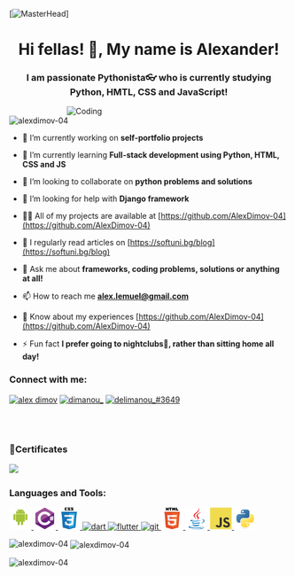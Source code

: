 [![MasterHead](https://i.gifer.com/origin/84/84d79f587caeee69caf306386ec3527d_w200.gif)]

<h1 align="center">Hi fellas! 👋, My name is Alexander!</h1>
<h3 align="center">I am passionate Pythonista👓 who is currently studying Python, HMTL, CSS and JavaScript!</h3>
<img align= "right" alt="Coding" width="400" src="https://www.fouragain.com/wp-content/uploads/2020/03/data-entr.gif">
<p align="left"> <img src="https://komarev.com/ghpvc/?username=alexdimov-04&label=Profile%20views&color=0e75b6&style=flat" alt="alexdimov-04" /> </p>

- 🔭 I’m currently working on **self-portfolio projects**

- 🌱 I’m currently learning **Full-stack development using Python, HTML, CSS and JS**

- 👯 I’m looking to collaborate on **python problems and solutions**

- 🤝 I’m looking for help with **Django framework**

- 👨‍💻 All of my projects are available at [https://github.com/AlexDimov-04](https://github.com/AlexDimov-04)

- 📝 I regularly read articles on [https://softuni.bg/blog](https://softuni.bg/blog)

- 💬 Ask me about **frameworks, coding problems, solutions or anything at all!**

- 📫 How to reach me **alex.lemuel@gmail.com**

- 📄 Know about my experiences [https://github.com/AlexDimov-04](https://github.com/AlexDimov-04)

- ⚡ Fun fact **I prefer going to nightclubs🥂, rather than sitting home all day!**

<h3 align="left">Connect with me:</h3>
<p align="left">
<a href="https://fb.com/alex dimov" target="blank"><img align="center" src="https://raw.githubusercontent.com/rahuldkjain/github-profile-readme-generator/master/src/images/icons/Social/facebook.svg" alt="alex dimov" height="30" width="40" /></a>
<a href="https://instagram.com/dimanou_" target="blank"><img align="center" src="https://raw.githubusercontent.com/rahuldkjain/github-profile-readme-generator/master/src/images/icons/Social/instagram.svg" alt="dimanou_" height="30" width="40" /></a>
<a href="https://discord.gg/delimanou_#3649" target="blank"><img align="center" src="https://raw.githubusercontent.com/rahuldkjain/github-profile-readme-generator/master/src/images/icons/Social/discord.svg" alt="delimanou_#3649" height="30" width="40" /></a>
</p>

<br>
<br>

<h3 align="left">📜Certificates</h3>
<img src="https://user-images.githubusercontent.com/106152399/233798921-f40b20b3-6ebb-48dd-af0f-4036028f6d45.jpeg">

<h3 align="left">Languages and Tools:</h3>
<p align="left"> <a href="https://developer.android.com" target="_blank" rel="noreferrer"> <img src="https://raw.githubusercontent.com/devicons/devicon/master/icons/android/android-original-wordmark.svg" alt="android" width="40" height="40"/> </a> <a href="https://www.w3schools.com/cs/" target="_blank" rel="noreferrer"> <img src="https://raw.githubusercontent.com/devicons/devicon/master/icons/csharp/csharp-original.svg" alt="csharp" width="40" height="40"/> </a> <a href="https://www.w3schools.com/css/" target="_blank" rel="noreferrer"> <img src="https://raw.githubusercontent.com/devicons/devicon/master/icons/css3/css3-original-wordmark.svg" alt="css3" width="40" height="40"/> </a> <a href="https://dart.dev" target="_blank" rel="noreferrer"> <img src="https://www.vectorlogo.zone/logos/dartlang/dartlang-icon.svg" alt="dart" width="40" height="40"/> </a> <a href="https://flutter.dev" target="_blank" rel="noreferrer"> <img src="https://www.vectorlogo.zone/logos/flutterio/flutterio-icon.svg" alt="flutter" width="40" height="40"/> </a> <a href="https://git-scm.com/" target="_blank" rel="noreferrer"> <img src="https://www.vectorlogo.zone/logos/git-scm/git-scm-icon.svg" alt="git" width="40" height="40"/> </a> <a href="https://www.w3.org/html/" target="_blank" rel="noreferrer"> <img src="https://raw.githubusercontent.com/devicons/devicon/master/icons/html5/html5-original-wordmark.svg" alt="html5" width="40" height="40"/> </a> <a href="https://www.java.com" target="_blank" rel="noreferrer"> <img src="https://raw.githubusercontent.com/devicons/devicon/master/icons/java/java-original.svg" alt="java" width="40" height="40"/> </a> <a href="https://developer.mozilla.org/en-US/docs/Web/JavaScript" target="_blank" rel="noreferrer"> <img src="https://raw.githubusercontent.com/devicons/devicon/master/icons/javascript/javascript-original.svg" alt="javascript" width="40" height="40"/> </a> <a href="https://www.python.org" target="_blank" rel="noreferrer"> <img src="https://raw.githubusercontent.com/devicons/devicon/master/icons/python/python-original.svg" alt="python" width="40" height="40"/> </a> </p>

<p><img align="left" src="https://github-readme-stats.vercel.app/api/top-langs?username=alexdimov-04&show_icons=true&locale=en&layout=compact" alt="alexdimov-04" /></p>

<p>&nbsp;<img align="center" src="https://github-readme-stats.vercel.app/api?username=alexdimov-04&show_icons=true&locale=en" alt="alexdimov-04" /></p>

<p><img align="center" src="https://github-readme-streak-stats.herokuapp.com/?user=alexdimov-04&" alt="alexdimov-04" /></p>
